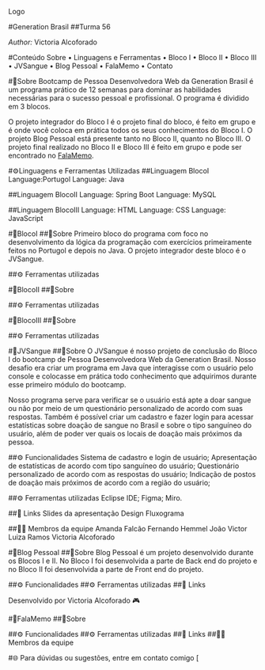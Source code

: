 Logo

#Generation Brasil
##Turma 56

*Author:* Victoria Alcoforado

#Conteúdo
Sobre • Linguagens e Ferramentas • Bloco I • Bloco II • Bloco III • JVSangue • Blog Pessoal • FalaMemo • Contato

#📌Sobre
Bootcamp de Pessoa Desenvolvedora Web da Generation Brasil é um programa prático de 12 semanas para dominar as habilidades necessárias para o sucesso pessoal e profissional. O programa é dividido em 3 blocos.

O projeto integrador do Bloco I é o projeto final do bloco, é feito em grupo e é onde você coloca em prática todos os seus conhecimentos do Bloco I.
O projeto Blog Pessoal está presente tanto no Bloco II, quanto no Bloco III.
O projeto final realizado no Bloco II e Bloco III é feito em grupo e pode ser encontrado no [FalaMemo](https://github.com/FalaMemoGeneration).

#⚙️Linguagens e Ferramentas Utilizadas
##Linguagem BlocoI
Language:Portugol Language: Java

##Linguagem BlocoII
Language: Spring Boot Language: MySQL

##Linguagem BlocoIII
Language: HTML Language: CSS Language: JavaScript

#🚀BlocoI
##📌Sobre
Primeiro bloco do programa com foco no desenvolvimento da lógica da programação com exercícios primeiramente feitos no Portugol e depois no Java. O projeto integrador deste bloco é o JVSangue.

##⚙️ Ferramentas utilizadas

#🚀BlocoII
##📌Sobre

##⚙️ Ferramentas utilizadas

#🚀BlocoIII
##📌Sobre

##⚙️ Ferramentas utilizadas

#📝JVSangue
##📌Sobre
O JVSangue é nosso projeto de conclusão do Bloco I do bootcamp de Pessoa Desenvolvedora Web da Generation Brasil. Nosso desafio era criar um programa em Java que interagisse com o usuário pelo console e colocasse em prática todo conhecimento que adquirimos durante esse primeiro módulo do bootcamp.

Nosso programa serve para verificar se o usuário está apte a doar sangue ou não por meio de um questionário personalizado de acordo com suas respostas. Também é possível criar um cadastro e fazer login para acessar estatísticas sobre doação de sangue no Brasil e sobre o tipo sanguíneo do usuário, além de poder ver quais os locais de doação mais próximos da pessoa.

##⚙️ Funcionalidades
Sistema de cadastro e login de usuário;
Apresentação de estatísticas de acordo com tipo sanguíneo do usuário;
Questionário personalizado de acordo com as respostas do usuário;
Indicação de postos de doação mais próximos de acordo com a região do usuário;

##⚙️ Ferramentas utilizadas
Eclipse IDE;
Figma;
Miro.

##🔗 Links
Slides da apresentação
Design
Fluxograma

##🧑‍💻 Membros da equipe
Amanda Falcão
Fernando Hemmel
João Victor
Luiza Ramos
Victoria Alcoforado

#📝Blog Pessoal
##📌Sobre
Blog Pessoal é um projeto desenvolvido durante os Blocos I e II. No Bloco I foi desenvolvida a parte de Back end do projeto e no Bloco II foi desenvolvida a parte de Front end do projeto.

##⚙️ Funcionalidades
##⚙️ Ferramentas utilizadas
##🔗 Links

Desenvolvido por Victoria Alcoforado 🎮

#📝FalaMemo
##📌Sobre

##⚙️ Funcionalidades
##⚙️ Ferramentas utilizadas
##🔗 Links
##🧑‍💻 Membros da equipe


#🌐 Para dúvidas ou sugestões, entre em contato comigo
[

